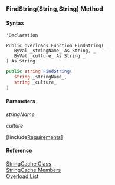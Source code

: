 ﻿### FindString(String,String) Method

#### Syntax

```vbnet
'Declaration

Public Overloads Function FindString( _
   ByVal _stringName_ As String, _
   ByVal _culture_ As String _
) As String
```

```csharp
public string FindString( 
   string _stringName_,
   string _culture_
)
```

#### Parameters

_stringName_

_culture_

[!include[Requirements](../partials/requirements.md)]

#### Reference

[StringCache Class](fcSDK~FChoice.Foundation.Clarify.StringCache.md)  
[StringCache Members](fcSDK~FChoice.Foundation.Clarify.StringCache_members.md)  
[Overload List](fcSDK~FChoice.Foundation.Clarify.StringCache~FindString.md)